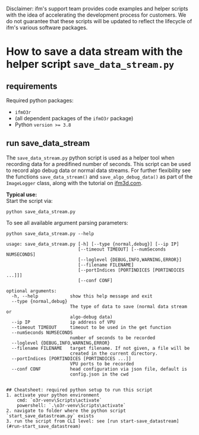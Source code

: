 Disclaimer: ifm's support team provides code examples and helper scripts with the idea of accelerating the development process for customers.
We do not guarantee that these scripts will be updated to reflect the lifecycle of ifm's various software packages.

# How to save a data stream with the helper script `save_data_stream.py`

## requirements
Required python packages:
+ `ifmO3r`
+ (all dependent packages of the `ifmO3r` package)
+ Python `version >= 3.8` 

## run save_data_stream
The `save_data_stream.py` python script is used as a helper tool when recording data for a predifined number of seconds. This script can be used to record algo debug data or normal data streams.
For further flexibility see the functions `save_data_stream()` and `save_algo_debug_data()` as part of the `ImageLogger` class, along with the tutorial on [ifm3d.com](https://ifm3d.com).

**Typical use:**  
Start the script via:
```
python save_data_stream.py
```

To see all available argument parsing parameters:
```
python save_data_stream.py --help

usage: save_data_stream.py [-h] [--type {normal,debug}] [--ip IP]
                           [--timeout TIMEOUT] [--numSeconds NUMSECONDS]
                           [--loglevel {DEBUG,INFO,WARNING,ERROR}]
                           [--filename FILENAME]
                           [--portIndices [PORTINDICES [PORTINDICES ...]]]
                           [--conf CONF]

optional arguments:
  -h, --help            show this help message and exit
  --type {normal,debug}
                        The type of data to save (normal data stream or
                        algo-debug data)
  --ip IP               ip address of VPU
  --timeout TIMEOUT     timeout to be used in the get function
  --numSeconds NUMSECONDS
                        number of seconds to be recorded
  --loglevel {DEBUG,INFO,WARNING,ERROR}
  --filename FILENAME   target filename. If not given, a file will be
                        created in the current directory.
  --portIndices [PORTINDICES [PORTINDICES ...]]
                        VPU ports to be recorded
  --conf CONF           head configuration via json file, default is
                        config.json in the cwd


## Cheatsheet: required python setup to run this script
1. activate your python environment  
    cmd: `o3r-venv\Scripts\activate`  
    powershell: `.\o3r-venv\Scripts\activate`
2. navigate to folder where the python script `start_save_datastream.py` exists
3. run the script from CLI level: see [run start-save_datastream](#run-start_save_datastream)